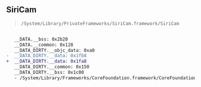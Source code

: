 ## SiriCam

> `/System/Library/PrivateFrameworks/SiriCam.framework/SiriCam`

```diff

   __DATA.__bss: 0x2b20
   __DATA.__common: 0x128
   __DATA_DIRTY.__objc_data: 0xa0
-  __DATA_DIRTY.__data: 0x1fb8
+  __DATA_DIRTY.__data: 0x1fa8
   __DATA_DIRTY.__common: 0x150
   __DATA_DIRTY.__bss: 0x1c00
   - /System/Library/Frameworks/CoreFoundation.framework/CoreFoundation

```
